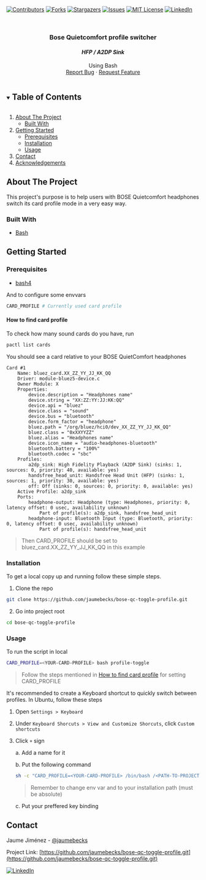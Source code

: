 <a name="readme-top"></a>

<!-- PROJECT SHIELDS -->
<!--
*** I'm using markdown "reference style" links for readability.
*** Reference links are enclosed in brackets [ ] instead of parentheses ( ).
*** See the bottom of this document for the declaration of the reference variables
*** for contributors-url, forks-url, etc. This is an optional, concise syntax you may use.
*** https://www.markdownguide.org/basic-syntax/#reference-style-links
-->
[![Contributors][contributors-shield]][contributors-url]
[![Forks][forks-shield]][forks-url]
[![Stargazers][stars-shield]][stars-url]
[![Issues][issues-shield]][issues-url]
[![MIT License][license-shield]][license-url]
[![LinkedIn][linkedin-shield]][linkedin-url]


<!-- PROJECT LOGO -->
<br />
<p align="center">
  <h3 align="center">Bose Quietcomfort profile switcher</h3>
  <h4 align="center"><i>HFP / A2DP Sink</i></h4>

  <p align="center">
    Using Bash
    <br />
    <a href="https://github.com/jaumebecks/bose-qc-toggle-profile.git/issues">Report Bug</a>
    ·
    <a href="https://github.com/jaumebecks/bose-qc-toggle-profile.git/issues">Request Feature</a>
  </p>
</p>

<!-- TABLE OF CONTENTS -->
<details open="open">
  <summary><h2 style="display: inline-block">Table of Contents</h2></summary>
  <ol>
    <li>
      <a href="#about-the-project">About The Project</a>
      <ul>
        <li><a href="#built-with">Built With</a></li>
      </ul>
    </li>
    <li>
      <a href="#getting-started">Getting Started</a>
      <ul>
        <li><a href="#prerequisites">Prerequisites</a></li>
        <li><a href="#installation">Installation</a></li>
        <li><a href="#usage">Usage</a></li>
      </ul>
    </li>
    <li><a href="#contact">Contact</a></li>
    <li><a href="#acknowledgements">Acknowledgements</a></li>
  </ol>
</details>

<!-- ABOUT THE PROJECT -->

## About The Project

This project's purpose is to help users with BOSE Quietcomfort headphones switch
its card profile mode in a very easy way.

### Built With

- [Bash](https://www.gnu.org/software/bash/)

<!-- GETTING STARTED -->

## Getting Started

### Prerequisites

- [bash4](https://tldp.org/LDP/abs/html/bashver4.html)

And to configure some envvars

```sh
CARD_PROFILE # Currently used card profile
```

#### How to find card profile

To check how many sound cards do you have, run

```sh
pactl list cards
```

You should see a card relative to your BOSE QuietComfort headphones

```
Card #1
	Name: bluez_card.XX_ZZ_YY_JJ_KK_QQ
	Driver: module-bluez5-device.c
	Owner Module: X
	Properties:
		device.description = "Headphones name"
		device.string = "XX:ZZ:YY:JJ:KK:QQ"
		device.api = "bluez"
		device.class = "sound"
		device.bus = "bluetooth"
		device.form_factor = "headphone"
		bluez.path = "/org/bluez/hci0/dev_XX_ZZ_YY_JJ_KK_QQ"
		bluez.class = "0xXXYYZZ"
		bluez.alias = "Headphones name"
		device.icon_name = "audio-headphones-bluetooth"
		bluetooth.battery = "100%"
		bluetooth.codec = "sbc"
	Profiles:
		a2dp_sink: High Fidelity Playback (A2DP Sink) (sinks: 1, sources: 0, priority: 40, available: yes)
		handsfree_head_unit: Handsfree Head Unit (HFP) (sinks: 1, sources: 1, priority: 30, available: yes)
		off: Off (sinks: 0, sources: 0, priority: 0, available: yes)
	Active Profile: a2dp_sink
	Ports:
		headphone-output: Headphone (type: Headphones, priority: 0, latency offset: 0 usec, availability unknown)
			Part of profile(s): a2dp_sink, handsfree_head_unit
		headphone-input: Bluetooth Input (type: Bluetooth, priority: 0, latency offset: 0 usec, availability unknown)
			Part of profile(s): handsfree_head_unit
```

> Then CARD_PROFILE should be set to bluez_card.XX_ZZ_YY_JJ_KK_QQ in this example


### Installation

To get a local copy up and running follow these simple steps.

1. Clone the repo

  ```sh
  git clone https://github.com/jaumebecks/bose-qc-toggle-profile.git
  ```

2. Go into project root

  ```sh
  cd bose-qc-toggle-profile
  ```

### Usage

To run the script in local

  ```sh
  CARD_PROFILE=<YOUR-CARD-PROFILE> bash profile-toggle
  ```

> Follow the steps mentioned in [How to find card profile](#how-to-find-card-profile) for setting CARD_PROFILE

It's recommended to create a Keyboard shortcut to quickly switch between profiles.
In Ubuntu, follow these steps

1. Open `Settings > Keyboard`

2. Under `Keyboard Shorcuts > View and Customize Shorcuts`, click `Custom shortcuts`

3. Click `+` sign

    a. Add a name for it

    b. Put the following command
    ```sh
    sh -c "CARD_PROFILE=<YOUR-CARD-PROFILE> /bin/bash /<PATH-TO-PROJECT>/bose-toggle-profile/profile-toggle"
    ```
    > Remember to change <YOUR-CARD-PROFILE> env var and <PATH-TO-PROJECT> to your installation path (must be absolute)

    c. Put your preffered key binding


<!-- CONTACT -->

## Contact

Jaume Jiménez - [@jaumebecks](https://twitter.com/jaumebecks)

Project Link: [https://github.com/jaumebecks/bose-qc-toggle-profile.git](https://github.com/jaumebecks/bose-qc-toggle-profile.git)

[![LinkedIn][linkedin-shield]][linkedin-url]

<!-- MARKDOWN LINKS & IMAGES -->
<!-- https://www.markdownguide.org/basic-syntax/#reference-style-links -->
[contributors-shield]: https://img.shields.io/github/contributors/jaumebecks/bose-qc-toggle-profile.svg?style=for-the-badge
[contributors-url]: https://github.com/jaumebecks/bose-qc-toggle-profile/graphs/contributors
[forks-shield]: https://img.shields.io/github/forks/jaumebecks/bose-qc-toggle-profile?style=for-the-badge
[forks-url]: https://github.com/jaumebecks/bose-qc-toggle-profile/network/members
[stars-shield]: https://img.shields.io/github/stars/jaumebecks/bose-qc-toggle-profile?style=for-the-badge
[stars-url]: https://github.com/jaumebecks/bose-qc-toggle-profile/stargazers
[issues-shield]: https://img.shields.io/github/issues/jaumebecks/bose-qc-toggle-profile?style=for-the-badge
[issues-url]: https://github.com/jaumebecks/bose-qc-toggle-profile/issues
[license-shield]: https://img.shields.io/github/license/jaumebecks/bose-qc-toggle-profile?style=for-the-badge
[license-url]: https://github.com/jaumebecks/bose-qc-toggle-profile/blob/master/LICENSE.txt
[product-screenshot]: images/screenshot.png
[linkedin-shield]: https://img.shields.io/badge/-LinkedIn-black.svg?style=for-the-badge&logo=linkedin&colorB=555
[linkedin-url]: https://linkedin.com/in/jaume-jimenez-forteza
